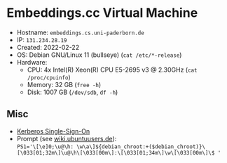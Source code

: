 # Embeddings.cc Virtual Machine

- Hostname: `embeddings.cs.uni-paderborn.de`
- IP: `131.234.28.19`
- Created: 2022-02-22
- OS: Debian GNU/Linux 11 (bullseye) (`cat /etc/*-release`)
- Hardware:
    - CPU: 4x Intel(R) Xeon(R) CPU E5-2695 v3 @ 2.30GHz (`cat /proc/cpuinfo`)
    - Memory: 32 GB (`free -h`)
    - Disk: 1007 GB (`/dev/sdb`, `df -h`)

## Misc

- [Kerberos Single-Sign-On](https://hilfe.uni-paderborn.de/Single-Sign-On_einrichten_unter_Linux)
- Prompt (see [wiki.ubuntuusers.de](https://wiki.ubuntuusers.de/Bash/Prompt/)):  
  `PS1='\[\e]0;\u@\h: \w\a\]${debian_chroot:+($debian_chroot)}\[\033[01;32m\]\u@\h\[\033[00m\]:\[\033[01;34m\]\w\[\033[00m\]\$ '`